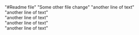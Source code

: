 "#Readme file" 
"Some other file change" 
"another line of text"  
"another line of text"  
"another line of text"  
"another line of text"  
"another line of text"  
